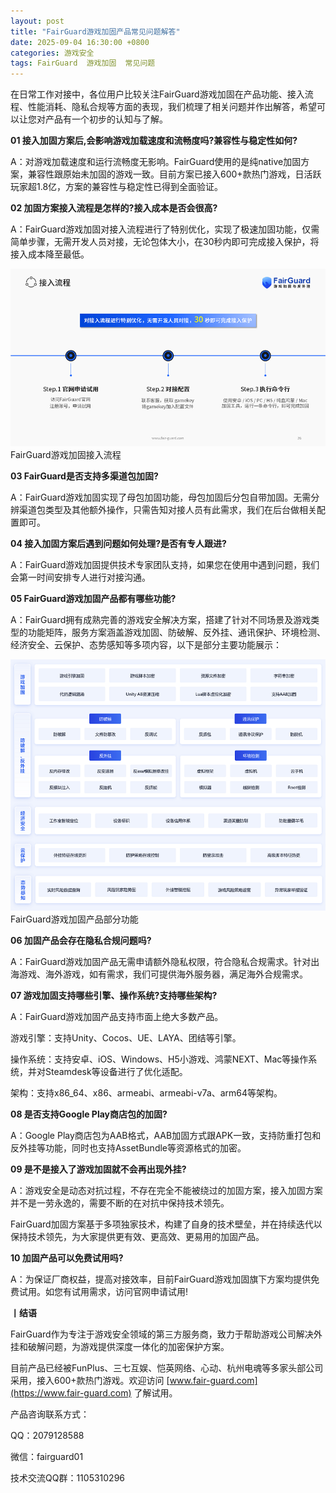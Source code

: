 ```yaml
---
layout: post
title: "FairGuard游戏加固产品常见问题解答"
date: 2025-09-04 16:30:00 +0800
categories: 游戏安全
tags: FairGuard  游戏加固  常见问题
---
```


在日常工作对接中，各位用户比较关注FairGuard游戏加固在产品功能、接入流程、性能消耗、隐私合规等方面的表现，我们梳理了相关问题并作出解答，希望可以让您对产品有一个初步的认知与了解。<!-- more -->  

**01 接入加固方案后,会影响游戏加载速度和流畅度吗?兼容性与稳定性如何?**

A：对游戏加载速度和运行流畅度无影响。FairGuard使用的是纯native加固方案，兼容性跟原始未加固的游戏一致。目前方案已接入600+款热门游戏，日活跃玩家超1.8亿，方案的兼容性与稳定性已得到全面验证。

**02 加固方案接入流程是怎样的?接入成本是否会很高?**

A：FairGuard游戏加固对接入流程进行了特别优化，实现了极速加固功能，仅需简单步骤，无需开发人员对接，无论包体大小，在30秒内即可完成接入保护，将接入成本降至最低。

![315_21](/assets/res/202103/接入流程.png)  
FairGuard游戏加固接入流程

**03 FairGuard是否支持多渠道包加固?**

A：FairGuard游戏加固实现了母包加固功能，母包加固后分包自带加固。无需分辨渠道包类型及其他额外操作，只需告知对接人员有此需求，我们在后台做相关配置即可。

**04 接入加固方案后遇到问题如何处理?是否有专人跟进?**

A：FairGuard游戏加固提供技术专家团队支持，如果您在使用中遇到问题，我们会第一时间安排专人进行对接沟通。

**05 FairGuard游戏加固产品都有哪些功能?**

A：FairGuard拥有成熟完善的游戏安全解决方案，搭建了针对不同场景及游戏类型的功能矩阵，服务方案涵盖游戏加固、防破解、反外挂、通讯保护、环境检测、经济安全、云保护、态势感知等多项内容，以下是部分主要功能展示：

![315_21](/assets/res/202103/25ChinaJoy功能.png)  
FairGuard游戏加固产品部分功能

**06 加固产品会存在隐私合规问题吗?**

A：FairGuard游戏加固产品无需申请额外隐私权限，符合隐私合规需求。针对出海游戏、海外游戏，如有需求，我们可提供海外服务器，满足海外合规需求。

**07 游戏加固支持哪些引擎、操作系统?支持哪些架构?**

A：FairGuard游戏加固产品支持市面上绝大多数产品。

游戏引擎：支持Unity、Cocos、UE、LAYA、团结等引擎。

操作系统：支持安卓、iOS、Windows、H5小游戏、鸿蒙NEXT、Mac等操作系统，并对Steamdesk等设备进行了优化适配。

架构：支持x86_64、x86、armeabi、armeabi-v7a、arm64等架构。

**08 是否支持Google Play商店包的加固?**

A：Google Play商店包为AAB格式，AAB加固方式跟APK一致，支持防重打包和反外挂等功能，同时也支持AssetBundle等资源格式的加密。

**09 是不是接入了游戏加固就不会再出现外挂?**

A：游戏安全是动态对抗过程，不存在完全不能被绕过的加固方案，接入加固方案并不是一劳永逸的，需要不断的在对抗中保持技术领先。

FairGuard加固方案基于多项独家技术，构建了自身的技术壁垒，并在持续迭代以保持技术领先，为大家提供更有效、更高效、更易用的加固产品。

**10 加固产品可以免费试用吗?**

A：为保证厂商权益，提高对接效率，目前FairGuard游戏加固旗下方案均提供免费试用。如您有试用需求，访问官网申请试用!

**丨结语**  

FairGuard作为专注于游戏安全领域的第三方服务商，致力于帮助游戏公司解决外挂和破解问题，为游戏提供深度一体化的加密保护方案。  

目前产品已经被FunPlus、三七互娱、恺英网络、心动、杭州电魂等多家头部公司采用，接入600+款热门游戏。欢迎访问 [www.fair-guard.com](https://www.fair-guard.com) 了解试用。    

产品咨询联系方式：  

QQ：2079128588  

微信：fairguard01  


技术交流QQ群：1105310296  
